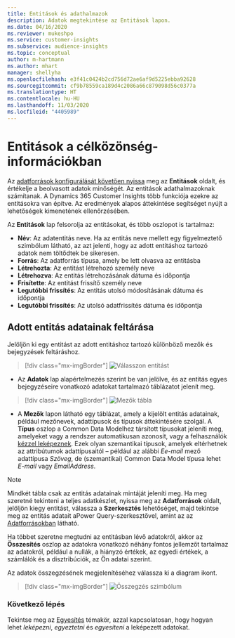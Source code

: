 ```yaml
---
title: Entitások és adathalmazok
description: Adatok megtekintése az Entitások lapon.
ms.date: 04/16/2020
ms.reviewer: mukeshpo
ms.service: customer-insights
ms.subservice: audience-insights
ms.topic: conceptual
author: m-hartmann
ms.author: mhart
manager: shellyha
ms.openlocfilehash: e3f41c0424b2cd756d72ae6af9d5225ebba92628
ms.sourcegitcommit: cf9b78559ca189d4c2086a66c879098d56c0377a
ms.translationtype: HT
ms.contentlocale: hu-HU
ms.lasthandoff: 11/03/2020
ms.locfileid: "4405989"
---
```

# <a name="entities-in-audience-insights"></a>Entitások a célközönség-információkban

Az [adatforrások konfigurálását követően nyissa](data-sources.md) meg az **Entitások** oldalt, és értékelje a beolvasott adatok minőségét. Az entitások adathalmazoknak számítanak. A Dynamics 365 Customer Insights több funkciója ezekre az entitásokra van építve. Az eredmények alapos áttekintése segítséget nyújt a lehetőségek kimenetének ellenőrzésében.

Az **Entitások** lap felsorolja az entitásokat, és több oszlopot is tartalmaz:

- **Név**: Az adatentitás neve. Ha az entitás neve mellett egy figyelmeztető szimbólum látható, az azt jelenti, hogy az adott entitáshoz tartozó adatok nem töltődtek be sikeresen.
- **Forrás**: Az adatforrás típusa, amely be lett olvasva az entitásba
- **Létrehozta**: Az entitást létrehozó személy neve
- **Létrehozva**: Az entitás létrehozásának dátuma és időpontja
- **Frisítette**: Az entitást frissítő személy neve
- **Legutóbbi frissítés**: Az entitás utolsó módosításának dátuma és időpontja
- **Legutóbbi frissítés**: Az utolsó adatfrissítés dátuma és időpontja

## <a name="exploring-a-specific-entitys-data"></a>Adott entitás adatainak feltárása

Jelöljön ki egy entitást az adott entitáshoz tartozó különböző mezők és bejegyzések feltáráshoz.

> [!div class="mx-imgBorder"]
> ![Válasszon entitást](media/data-manager-entities-data.png "Válasszon ki egy entitást!")

- Az **Adatok** lap alapértelmezés szerint be van jelölve, és az entitás egyes bejegyzéseire vonatkozó adatokat tartalmazó táblázatot jelenít meg.

> [!div class="mx-imgBorder"]
> ![Mezők tábla](media/data-manager-entities-fields.PNG "Mezők tábla")

- A **Mezők** lapon látható egy táblázat, amely a kijelölt entitás adatainak, például mezőnevek, adattípusok és típusok áttekintésére szolgál. A **Típus** oszlop a Common Data Modelhez társított típusokat jeleníti meg, amelyeket vagy a rendszer automatikusan azonosít, vagy a felhasználók [kézzel leképeznek](map-entities.md). Ezek olyan szemantikai típusok, amelyek eltérhetnek az attribútumok adattípusaitól – például az alábbi *Ee-mail* mező adattípusa *Szöveg*, de (szemantikai) Common Data Model típusa lehet *E-mail* vagy *EmailAddress*.

> [!NOTE]
> Mindkét tábla csak az entitás adatainak mintáját jeleníti meg. Ha meg szeretné tekinteni a teljes adatkészlet, nyissa meg az **Adatforrások** oldalt, jelöljön kiegy entitást, válassza a **Szerkesztés** lehetőséget, majd tekintse meg az entitás adatait aPower Query-szerkesztővel, amint az az [Adatforrásokban](data-sources.md) látható.

Ha többet szeretne megtudni az entitásban lévő adatokról, akkor az **Összesítés** oszlop az adatokra vonatkozó néhány fontos jellemzőt tartalmaz az adatokról, például a nullák, a hiányzó értékek, az egyedi értékek, a számlálók és a disztribúciók, az Ön adatai szerint.

Az adatok összegzésének megjelenítéséhez válassza ki a diagram ikont.

> [!div class="mx-imgBorder"]
> ![Összegzés szimbólum](media/data-manager-entities-summary.png "Adatok összesítése tábla")

### <a name="next-step"></a>Következő lépés

Tekintse meg az [Egyesítés](data-unification.md) témakör, azzal kapcsolatosan, hogy hogyan lehet *leképezni*, *egyeztetni* és *egyesíteni* a leképezett adatokat.

